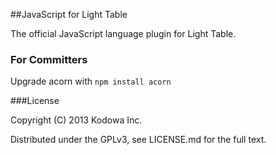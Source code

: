 ##JavaScript for Light Table

The official JavaScript language plugin for Light Table.

### For Committers

Upgrade acorn with `npm install acorn`

###License

Copyright (C) 2013 Kodowa Inc.

Distributed under the GPLv3, see LICENSE.md for the full text.
